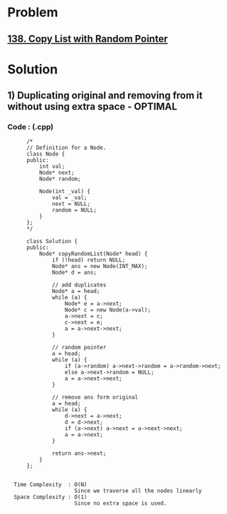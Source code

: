 # Problem

## [138. Copy List with Random Pointer](https://leetcode.com/problems/copy-list-with-random-pointer/)


# Solution 

## 1) Duplicating original and removing from it without using extra space - OPTIMAL

       
      
      
   ### Code : (.cpp)
    
          /*
          // Definition for a Node.
          class Node {
          public:
              int val;
              Node* next;
              Node* random;

              Node(int _val) {
                  val = _val;
                  next = NULL;
                  random = NULL;
              }
          };
          */

          class Solution {
          public:
              Node* copyRandomList(Node* head) {
                  if (!head) return NULL;
                  Node* ans = new Node(INT_MAX);
                  Node* d = ans;

                  // add duplicates
                  Node* a = head;
                  while (a) {
                      Node* e = a->next;
                      Node* c = new Node(a->val);
                      a->next = c;
                      c->next = e;
                      a = a->next->next;
                  }

                  // random pointer
                  a = head;
                  while (a) {
                      if (a->random) a->next->random = a->random->next;
                      else a->next->random = NULL;
                      a = a->next->next;
                  }  

                  // remove ans form original
                  a = head;
                  while (a) {
                      d->next = a->next;
                      d = d->next;
                      if (a->next) a->next = a->next->next;
                      a = a->next;
                  }

                  return ans->next;
              }
          };

 
      Time Complexity  : O(N) 
                         Since we traverse all the nodes linearly
      Space Complexity : O(1)
                         Since no extra space is used.
